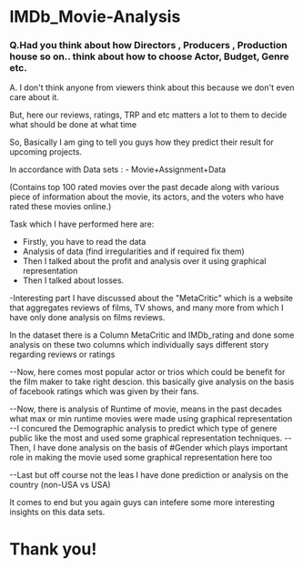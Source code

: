# IMDb_Movie-Analysis

### Q.Had you think about how Directors , Producers , Production house so on.. think about how to choose Actor, Budget, Genre etc. 

A. I don't think anyone from viewers think about this because we don't even care about it. 

But, here our reviews, ratings, TRP and etc matters a lot to them to decide what should be done at what time

 So, Basically I am ging to tell you guys how they predict their result for upcoming projects.

In accordance with Data sets :
    - Movie+Assignment+Data 
    
(Contains top 100 rated movies over the past decade along with various piece of information about the movie, its actors, and the voters who have rated these movies online.)

Task which I have performed here are:

  - Firstly, you have to read the data
  - Analysis of data (find irregularities and if required fix them)
  - Then I talked about the profit and analysis over it using graphical representation
  - Then I talked about losses.
 
  -Interesting part I have discussed about the "MetaCritic" which is a website that aggregates reviews of films, TV shows, and many more from which I have only done analysis
 on films reviews.
 
 In the dataset there is a Column MetaCritic and IMDb_rating and done some analysis on these two columns which individually says different story regarding reviews or ratings
 
 --Now, here comes most popular actor or trios which could be benefit for the film maker to take right descion.
 this basically give analysis on the basis of facebook ratings which was given by their fans.
 
 --Now, there is analysis of Runtime of movie, means in the past decades what max or min runtime movies were made using graphical representation
 --I concured the Demographic analysis to predict which type of genere public like the most and used some graphical representation techniques.
 --Then, I have done analysis on the basis of #Gender which plays important role in making the movie
 used some graphical representation here too
 
 --Last but off course not the leas I have done prediction or analysis on the country (non-USA vs USA)
 
  It comes to end but you again guys can intefere some more interesting insights on this data sets. 
 
 # Thank you!

